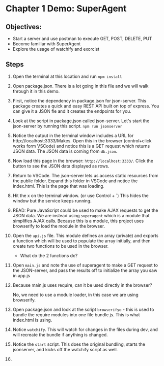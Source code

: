 # Chapter 1 Demo: SuperAgent

## Objectives:
* Start a server and use postman to execute GET, POST, DELETE, PUT
* Become familiar with SuperAgent
* Explore the usage of watchify and exorcist

## Steps

1. Open the terminal at this location and run `npm install`

1. Open package.json. There is a lot going in this file and we will walk through it in this demo.

1. First, notice the dependency in package.json for json-server.  This package creates a quick and easy REST API built on top of express. You can give it a JSON fle and it creates the endpoints for you. 

1. Look at the script in package.json called json-server. Let's start the json-server by running this script. `npm run jsonserver`

1. Notice the output in the terminal window includes a URL for http://localhost:3333/Makes.  Open this in the browser (control+click works form VSCode) and notice this is a GET request which returns JSON data. The JSON data is coming from `db.json`.

1. Now load this page in the browser: `http://localhost:3333/`. Click the button to see the JSON data displayed as rows.  

1. Return to VSCode. The json-server lets us access static resources from the public folder. Expand this folder in VSCode and notice the index.html. This is the page that was loading. 

1. Hit the x on the terminal window. (or use Control + `) This hides the window but the service keeps running.

1. READ: Pure JavaScript could be used to make  AJAX requests to get the JSON data. We are instead using `superagent` which is a module that simplifies AJAX calls. Because this is a module, this project uses browserify to load the module in the browser.

1. Open the `api.js` file. This module defines an array (private) and exports a function which will be used to populate the array initially, and then create two functions to be used in the browser.

    * What do the 2 functions do?

1. Open `main.js` and note the use of superagent to make a GET request to the JSON-server, and pass the results off to initialize the array you saw in app.js

1. Because main.js uses require, can it be used directly in the browser?

    No, we need to use a module loader, in this case we are using browserify.

1. Open package.json and look at the script `browserifyo` - this is used to bundle the require modules into one file bundle.js. This is what index.html is using.

1. Notice `watchify`. This will watch for changes in the files during dev, and will recreate the bundle if anything is changed.

1. Notice the `start` script. This does the original bundling, starts the jsonserver, and kicks off the watchify script as well. 

1. 

